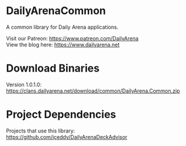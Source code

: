 # DailyArenaCommon
A common library for Daily Arena applications.

Visit our Patreon: https://www.patreon.com/DailyArena  
View the blog here: https://www.dailyarena.net

# Download Binaries
Version 1.0.1.0: https://clans.dailyarena.net/download/common/DailyArena.Common.zip

# Project Dependencies
Projects that use this library:  
https://github.com/jceddy/DailyArenaDeckAdvisor
